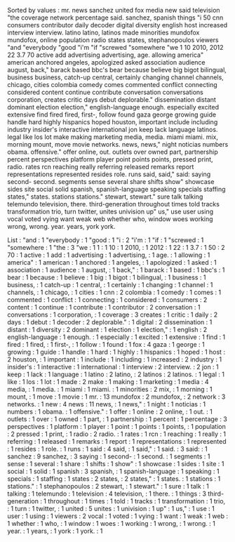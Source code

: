 Sorted by values :
mr. news sanchez united fox media new said television "the coverage network percentage said. sanchez, spanish things "i 50 cnn consumers contributor daily decoder digital diversity english host increased interview interview. latino latino, latinos made minorities mundofox mundofox, online population radio states states, stephanopoulos viewers "and "everybody "good "i'm "if "screwed "somewhere "we 1 10 2010, 2012 22 3.7 70 active add advertising advertising, age. allowing america" american anchored angeles, apologized asked association audience august, back," barack based bbc's bear because believe big bigot bilingual, business business, catch-up central, certainly changing channel channels, chicago, cities colombia comedy comes commented conflict connecting considered content continue contribute conversation conversations corporation, creates critic days debut deplorable." dissemination distant dominant election election," english-language enough. especially excited extensive find fired fired, first-, follow found gaza george growing guide handle hard highly hispanics hoped houston, important include including industry insider's interactive international jon keep lack language latinos. legal like los lot make making marketing media, media. miami miami. mix, morning mount, move movie networks. news, news," night noticias numbers obama. offensive." offer online, out. outlets over owned part, partnership percent perspectives platform player point points points, pressed print, radio. rates rcn reaching really referring released remarks report representations represented resides role. runs said, said," said: saying second- second. segments sense several share shifts show" showcase sides site social solid spanish, spanish-language speaking specials staffing states," states. stations stations." stewart, stewart." sure talk talking telemundo television, there. third-generation throughout times told tracks transformation trio, turn twitter, unites univision up" us," use user using vocal voted vying want weak web whether who, window woes working wrong, wrong. year. years, york york. 

List :
"and : 1
"everybody : 1
"good : 1
"i : 2
"i'm : 1
"if : 1
"screwed : 1
"somewhere : 1
"the : 3
"we : 1
1 : 1
10 : 1
2010, : 1
2012 : 1
22 : 1
3.7 : 1
50 : 2
70 : 1
active : 1
add : 1
advertising : 1
advertising, : 1
age. : 1
allowing : 1
america" : 1
american : 1
anchored : 1
angeles, : 1
apologized : 1
asked : 1
association : 1
audience : 1
august, : 1
back," : 1
barack : 1
based : 1
bbc's : 1
bear : 1
because : 1
believe : 1
big : 1
bigot : 1
bilingual, : 1
business : 1
business, : 1
catch-up : 1
central, : 1
certainly : 1
changing : 1
channel : 1
channels, : 1
chicago, : 1
cities : 1
cnn : 2
colombia : 1
comedy : 1
comes : 1
commented : 1
conflict : 1
connecting : 1
considered : 1
consumers : 2
content : 1
continue : 1
contribute : 1
contributor : 2
conversation : 1
conversations : 1
corporation, : 1
coverage : 3
creates : 1
critic : 1
daily : 2
days : 1
debut : 1
decoder : 2
deplorable." : 1
digital : 2
dissemination : 1
distant : 1
diversity : 2
dominant : 1
election : 1
election," : 1
english : 2
english-language : 1
enough. : 1
especially : 1
excited : 1
extensive : 1
find : 1
fired : 1
fired, : 1
first-, : 1
follow : 1
found : 1
fox : 4
gaza : 1
george : 1
growing : 1
guide : 1
handle : 1
hard : 1
highly : 1
hispanics : 1
hoped : 1
host : 2
houston, : 1
important : 1
include : 1
including : 1
increased : 2
industry : 1
insider's : 1
interactive : 1
international : 1
interview : 2
interview. : 2
jon : 1
keep : 1
lack : 1
language : 1
latino : 2
latino, : 2
latinos : 2
latinos. : 1
legal : 1
like : 1
los : 1
lot : 1
made : 2
make : 1
making : 1
marketing : 1
media : 4
media, : 1
media. : 1
miami : 1
miami. : 1
minorities : 2
mix, : 1
morning : 1
mount, : 1
move : 1
movie : 1
mr. : 13
mundofox : 2
mundofox, : 2
network : 3
networks. : 1
new : 4
news : 11
news, : 1
news," : 1
night : 1
noticias : 1
numbers : 1
obama. : 1
offensive." : 1
offer : 1
online : 2
online, : 1
out. : 1
outlets : 1
over : 1
owned : 1
part, : 1
partnership : 1
percent : 1
percentage : 3
perspectives : 1
platform : 1
player : 1
point : 1
points : 1
points, : 1
population : 2
pressed : 1
print, : 1
radio : 2
radio. : 1
rates : 1
rcn : 1
reaching : 1
really : 1
referring : 1
released : 1
remarks : 1
report : 1
representations : 1
represented : 1
resides : 1
role. : 1
runs : 1
said : 4
said, : 1
said," : 1
said. : 3
said: : 1
sanchez : 9
sanchez, : 3
saying : 1
second- : 1
second. : 1
segments : 1
sense : 1
several : 1
share : 1
shifts : 1
show" : 1
showcase : 1
sides : 1
site : 1
social : 1
solid : 1
spanish : 3
spanish, : 1
spanish-language : 1
speaking : 1
specials : 1
staffing : 1
states : 2
states, : 2
states," : 1
states. : 1
stations : 1
stations." : 1
stephanopoulos : 2
stewart, : 1
stewart." : 1
sure : 1
talk : 1
talking : 1
telemundo : 1
television : 4
television, : 1
there. : 1
things : 3
third-generation : 1
throughout : 1
times : 1
told : 1
tracks : 1
transformation : 1
trio, : 1
turn : 1
twitter, : 1
united : 5
unites : 1
univision : 1
up" : 1
us," : 1
use : 1
user : 1
using : 1
viewers : 2
vocal : 1
voted : 1
vying : 1
want : 1
weak : 1
web : 1
whether : 1
who, : 1
window : 1
woes : 1
working : 1
wrong, : 1
wrong. : 1
year. : 1
years, : 1
york : 1
york. : 1
